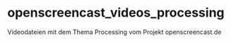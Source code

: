 # openscreencast_videos_processing
Videodateien mit dem Thema Processing vom Projekt openscreencast.de
